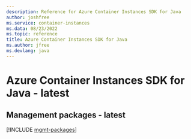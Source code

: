 ```yaml
---
description: Reference for Azure Container Instances SDK for Java
author: joshfree
ms.service: container-instances
ms.data: 08/23/2022
ms.topic: reference
title: Azure Container Instances SDK for Java
ms.author: jfree
ms.devlang: java
---
```

# Azure Container Instances SDK for Java - latest

## Management packages - latest
[!INCLUDE [mgmt-packages](container-instances-mgmt-index.md)]